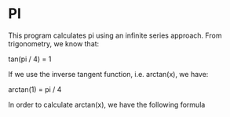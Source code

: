 # PI

This program calculates pi using an infinite series approach.
From trigonometry, we know that:

tan(pi / 4) = 1

If we use the inverse tangent function, i.e. arctan(x), we have:

arctan(1) = pi / 4

In order to calculate arctan(x), we have the following formula
